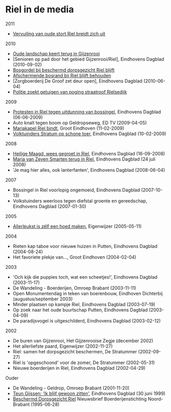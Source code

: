 # Riel in de media

2011
- [Vervuiling van oude stort Riel breidt zich uit](2011-09-29-vervuiling-van-oude-stort-riel-breidt-zich-uit)

2010
- [Oude landschap keert terug in Gijzenrooi](2010-09-10-oude-landschap-keert-terug-in-gijzenrooi)
- [Senioren op pad door het gebied Gijzenrooi/Riel], Eindhovens Dagblad (2010-09-02)
- [Bosgordel bij beschermd dorpsgezicht Riel blijft](2010-08-22-bosgordel-bij-beschermd-dorpsgezicht-riel-blijft)
- [Afschermende bosrand bij Riel blijft behouden](2010-08-14-afschermende-bosrand-bij-riel-blijft-behouden)
- [Zorgboerderij De Groof zet deur open], Eindhovens Dagblad (2010-06-04)
- [Politie zoekt getuigen van poging straatroof Rielsedijk](2010-03-26-politie-zoekt-getuigen-van-poging-straatroof-rielsedijk)

2009
- [Protesten in Riel tegen uitdunning van bossingel](2009-06-06-protesten-in-riel-tegen-uitdunning-van-bossingel.md), Eindhovens Dagblad (06-06-2009)
- Auto knalt tegen boom op Geldropseweg, ED TV (2009-04-05)
- [Mariakapel Riel bindt](2009-02-11-mariakapel-riel-bindt), Groot Eindhoven (11-02-2009)
- [Volktuinders Stratum op schone toer](2009-02-10-volkstuinders-stratum-op-schone-toer), Eindhovens Dagblad (10-02-2009)

2008
- [Heilige Maagd, wees gegroet in Riel](2008-09-16-heilige-maagd-wees-gegroet-in-riel), Eindhovens Dagblad (16-09-2008)
- [Maria van Zeven Smarten terug in Riel](2008-07-24-maria-van-zeven-smarten-terug-in-riel), Eindhovens Dagblad (24 juli 2008)
- 'Je mag hier alles, ook lanterfanten', Eindhovens Dagblad (2008-06-04)

2007
- Bossingel in Riel voorlopig ongemoeid, Eindhovens Dagblad (2007-10-13)
- Volkstuinders weerloos tegen diefstal groente en gereedschap, Eindhovens Dagblad (2007-01-30)

2005
- [Allerleukst is zélf een hoed maken](2004-08-24-allerleukst-is-zelf-een-hoed-maken), Eigenwijzer (2005-05-11)

2004
- Rieten kap taboe voor nieuwe huizen in Putten, Eindhovens Dagblad (2004-08-24)
- Het favoriete plekje van..., Groot Eindhoven (2004-02-04)

2003
- 'Och kijk die puppies toch, wat een scheetjes!', Eindhovens Dagblad (2003-11-17)
- De Wandeling - Boerderijen, Omroep Brabant (2003-11-11)
- Open Monumentendag in teken van boerenbouw, Eindhoven Dichterbij (augustus/september 2003)
- Minder plaatsen op kampje Riel, Eindhovens Dagblad (2003-07-19)
- Op zoek naar het oude buurtschap Putten, Eindhovens Dagblad (2003-04-09)
- De paradijsvogel is uitgeschilderd, Eindhovens Dagblad (2003-02-12)

2002
- De buren van Gijzenrooi, Het Gijzenrooise Zegje (december 2002)
- Het allerliefste paard, Eigenwijzer (2002-11-27)
- Riel: samen het dorpsgezicht beschermen, De Stratummer (2002-09-27)
- Riel is 'opgeschoond' voor de zomer, De Stratummer (2002-05-31)
- Nieuwe boerderijen in Riel, Eindhovens Dagblad (2002-04-29)

Ouder
- De Wandeling - Geldrop, Omroep Brabant (2001-11-20)
- [Teun Gijssen: 'Ik blijf gewoon zitten'](1999-06-30-teun-gijssen-ik-blijf-gewoon-zitten), Eindhovens Dagblad (30 juni 1999)
- [Beschermd Dorpsgezicht Riel](1995-06-28-beschermd-dorpsgezicht-riel) Nieuwsbrief Boerderijenstichting Noord-Brabant (1995-06-28)
